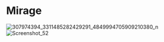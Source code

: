 # Mirage
![307974394_3311485282429291_4849994705909210380_n](https://user-images.githubusercontent.com/56321958/192085696-6b534059-14a1-4da8-90b2-f10566103628.png)
![Screenshot_52](https://user-images.githubusercontent.com/56321958/192085723-ec8c975d-6cbc-4f24-93f7-a6400c783622.png)
